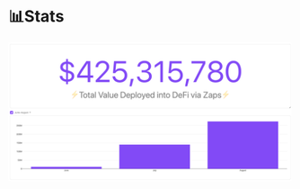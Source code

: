 # 📊Stats

![As of August 31st, 2020](.gitbook/assets/screen-shot-2020-09-01-at-3.41.37-am.png)

#### 

